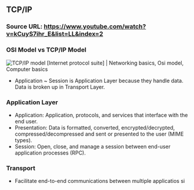 ## TCP/IP

### Source URL: https://www.youtube.com/watch?v=kCuyS7ihr_E&list=LL&index=2

### OSI Model vs TCP/IP Model
![TCP/IP model [Internet protocol suite] | Networking basics, Osi model,  Computer basics](https://i.pinimg.com/originals/5d/c8/20/5dc8209ec5c3ede7470f8763b5bb1907.gif)
- Application ~ Session is Application Layer because they handle data. Data is broken up in Transport Layer.

### Application Layer
- Application: Application, protocols, and services that interface with the end user.
- Presentation: Data is formatted, converted, encrypted/decrypted, compressed/decompressed and sent or presented to the user (MIME types).
- Session: Open, close, and manage a session between end-user application processes (RPC). 

### Transport
- Facilitate end-to-end communications between multiple applicatios si
<!--stackedit_data:
eyJoaXN0b3J5IjpbNTY5MjI4NDQzXX0=
-->